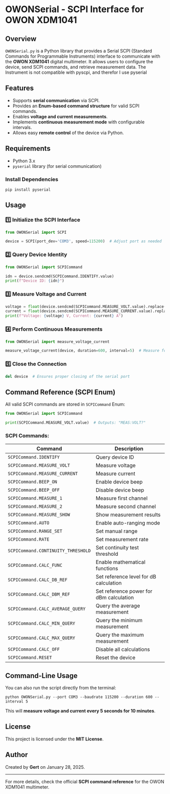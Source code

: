 # OWONSerial - SCPI Interface for OWON XDM1041

## Overview
`OWONSerial.py` is a Python library that provides a Serial SCPI (Standard Commands for Programmable Instruments) interface to communicate with the **OWON XDM1041** digital multimeter. It allows users to configure the device, send SCPI commands, and retrieve measurement data. The Instrument is not compatible with pyscpi, and therefor I use pyserial

## Features
- Supports **serial communication** via SCPI.
- Provides an **Enum-based command structure** for valid SCPI commands.
- Enables **voltage and current measurements**.
- Implements **continuous measurement mode** with configurable intervals.
- Allows easy **remote control** of the device via Python.

## Requirements
- Python 3.x
- `pyserial` library (for serial communication)

### Install Dependencies
```
pip install pyserial
```

## Usage

### 1️⃣ Initialize the SCPI Interface
```python
from OWONSerial import SCPI

device = SCPI(port_dev='COM3', speed=115200)  # Adjust port as needed
```

### 2️⃣ Query Device Identity
```python
from OWONSerial import SCPICommand

idn = device.sendcmd(SCPICommand.IDENTIFY.value)
print(f"Device ID: {idn}")
```

### 3️⃣ Measure Voltage and Current
```python
voltage = float(device.sendcmd(SCPICommand.MEASURE_VOLT.value).replace('V', ''))
current = float(device.sendcmd(SCPICommand.MEASURE_CURRENT.value).replace('A', ''))
print(f"Voltage: {voltage} V, Current: {current} A")
```

### 4️⃣ Perform Continuous Measurements
```python
from OWONSerial import measure_voltage_current

measure_voltage_current(device, duration=600, interval=5)  # Measure for 10 minutes every 5s
```

### 5️⃣ Close the Connection
```python
del device  # Ensures proper closing of the serial port
```

## Command Reference (SCPI Enum)
All valid SCPI commands are stored in `SCPICommand` Enum:

```python
from OWONSerial import SCPICommand

print(SCPICommand.MEASURE_VOLT.value)  # Outputs: "MEAS:VOLT?"
```

### SCPI Commands:
| Command | Description |
|---------|-------------|
| `SCPICommand.IDENTIFY` | Query device ID |
| `SCPICommand.MEASURE_VOLT` | Measure voltage |
| `SCPICommand.MEASURE_CURRENT` | Measure current |
| `SCPICommand.BEEP_ON` | Enable device beep |
| `SCPICommand.BEEP_OFF` | Disable device beep |
| `SCPICommand.MEASURE_1` | Measure first channel |
| `SCPICommand.MEASURE_2` | Measure second channel |
| `SCPICommand.MEASURE_SHOW` | Show measurement results |
| `SCPICommand.AUTO` | Enable auto-ranging mode |
| `SCPICommand.RANGE_SET` | Set manual range |
| `SCPICommand.RATE` | Set measurement rate |
| `SCPICommand.CONTINUITY_THRESHOLD` | Set continuity test threshold |
| `SCPICommand.CALC_FUNC` | Enable mathematical functions |
| `SCPICommand.CALC_DB_REF` | Set reference level for dB calculation |
| `SCPICommand.CALC_DBM_REF` | Set reference power for dBm calculation |
| `SCPICommand.CALC_AVERAGE_QUERY` | Query the average measurement |
| `SCPICommand.CALC_MIN_QUERY` | Query the minimum measurement |
| `SCPICommand.CALC_MAX_QUERY` | Query the maximum measurement |
| `SCPICommand.CALC_OFF` | Disable all calculations |
| `SCPICommand.RESET` | Reset the device |

## Command-Line Usage
You can also run the script directly from the terminal:
```
python OWONSerial.py --port COM3 --baudrate 115200 --duration 600 --interval 5
```
This will **measure voltage and current every 5 seconds for 10 minutes**.

## License
This project is licensed under the **MIT License**.

## Author
Created by **Gert** on January 28, 2025.

---
For more details, check the official **SCPI command reference** for the OWON XDM1041 multimeter.


